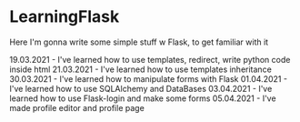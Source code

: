 # LearningFlask
Here I'm gonna write some simple stuff w Flask, to get familiar with it

19.03.2021 - I've learned how to use templates, redirect, write python code inside html
21.03.2021 - I've learned how to use templates inheritance
30.03.2021 - I've learned how to manipulate forms with Flask
01.04.2021 - I've learned how to use SQLAlchemy and DataBases
03.04.2021 - I've learned how to use Flask-login and make some forms
05.04.2021 - I've made profile editor and profile page